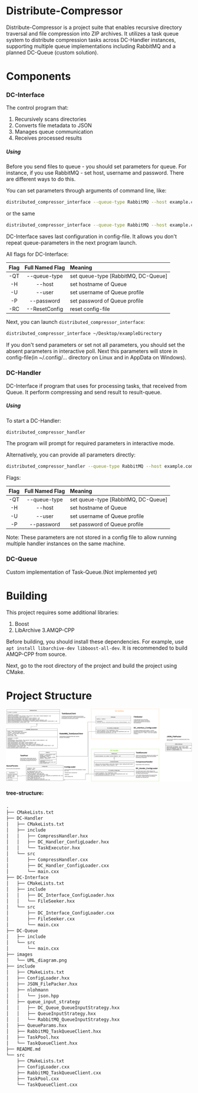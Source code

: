 # Distribute-Compressor

Distribute-Compressor is a project suite that enables recursive directory traversal and file compression into ZIP archives. It utilizes a task queue system to distribute compression tasks across DC-Handler instances, supporting multiple queue implementations including RabbitMQ and a planned DC-Queue (custom solution).

# Components

### DC-Interface

The control program that:
1. Recursively scans directories
2. Converts file metadata to JSON
3. Manages queue communication
4. Receives processed results

##### Using

Before you send files to queue - you should set parameters for queue. For instance, if you use RabbitMQ - set host, username and password. There are different ways to do this.

You can set parameters through arguments of command line, like:

``` bash
distributed_compressor_interface --queue-type RabbitMQ --host example.com --user admin --password admin
```

or the same

``` bash
distributed_compressor_interface --queue-type RabbitMQ --host example.com --user admin --password admin
```

DC-Interface saves last configuration in config-file. It allows you don\'t repeat queue-parameters in the next program launch.

All flags for DC-Interface:

| Flag | Full Named Flag | Meaning                            |
|:---: |:---------------:| :----------------------------------|
| -QT  | --queue-type    | set queue-type [RabbitMQ, DC-Queue]|
| -H   | --host          | set hostname of Queue              |
| -U   | --user          | set username of Queue profile      |
| -P   | --password      | set password of Queue profile      |
| -RC  | --ResetConfig   | reset config-file                  |

Next, you can launch `distributed_compressor_interface`:

``` bash
distributed_compressor_interface ~/Desktop/exampleDirectory
```

If you don\'t send parameters or set not all parameters, you should set the absent parameters in interactive poll. Next this parameters will store in config-file(in ~/.config/... directory on Linux and in AppData on Windows).

### DC-Handler

DC-Interface if program that uses for processing tasks, that received from Queue. It perform compressing and send result to result-queue.

##### Using

To start a DC-Handler:

``` bash
distributed_compressor_handler
```

The program will prompt for required parameters in interactive mode.

Alternatively, you can provide all parameters directly:

``` bash
distributed_compressor_handler --queue-type RabbitMQ --host example.com --user admin --password admin
```

Flags:

| Flag | Full Named Flag | Meaning                            |
|:---: |:---------------:| :----------------------------------|
| -QT  | --queue-type    | set queue-type [RabbitMQ, DC-Queue]|
| -H   | --host          | set hostname of Queue              |
| -U   | --user          | set username of Queue profile      |
| -P   | --password      | set password of Queue profile      |

Note: These parameters are not stored in a config file to allow running multiple handler instances on the same machine.

### DC-Queue

Custom implementation of Task-Queue.(Not implemented yet)

# Building

This project requires some additional libraries:

1. Boost
2. LibArchive
3.AMQP-CPP

Before building, you should install these dependencies. For example, use `apt install libarchive-dev libboost-all-dev`. It is recommended to build AMQP-CPP from source.

Next, go to the root directory of the project and build the project using CMake.

# Project Structure
![UML](images/UML_diagram.png)

#### tree-structure:

```
.
├── CMakeLists.txt
├── DC-Handler
│   ├── CMakeLists.txt
│   ├── include
│   │   ├── CompressHandler.hxx
│   │   ├── DC_Handler_ConfigLoader.hxx
│   │   └── TaskExecutor.hxx
│   └── src
│       ├── CompressHandler.cxx
│       ├── DC_Handler_ConfigLoader.cxx
│       └── main.cxx
├── DC-Interface
│   ├── CMakeLists.txt
│   ├── include
│   │   ├── DC_Interface_ConfigLoader.hxx
│   │   └── FileSeeker.hxx
│   └── src
│       ├── DC_Interface_ConfigLoader.cxx
│       ├── FileSeeker.cxx
│       └── main.cxx
├── DC-Queue
│   ├── include
│   └── src
│       └── main.cxx
├── images
│   └── UML_diagram.png
├── include
│   ├── CMakeLists.txt
│   ├── ConfigLoader.hxx
│   ├── JSON_FilePacker.hxx
│   ├── nlohmann
│   │   └── json.hpp
│   ├── queue_input_strategy
│   │   ├── DC_Queue_QueueInputStrategy.hxx
│   │   ├── QueueInputStrategy.hxx
│   │   └── RabbitMQ_QueueInputStrategy.hxx
│   ├── QueueParams.hxx
│   ├── RabbitMQ_TaskQueueClient.hxx
│   ├── TaskPool.hxx
│   └── TaskQueueClient.hxx
├── README.md
└── src
    ├── CMakeLists.txt
    ├── ConfigLoader.cxx
    ├── RabbitMQ_TaskQueueClient.cxx
    ├── TaskPool.cxx
    └── TaskQueueClient.cxx
```
